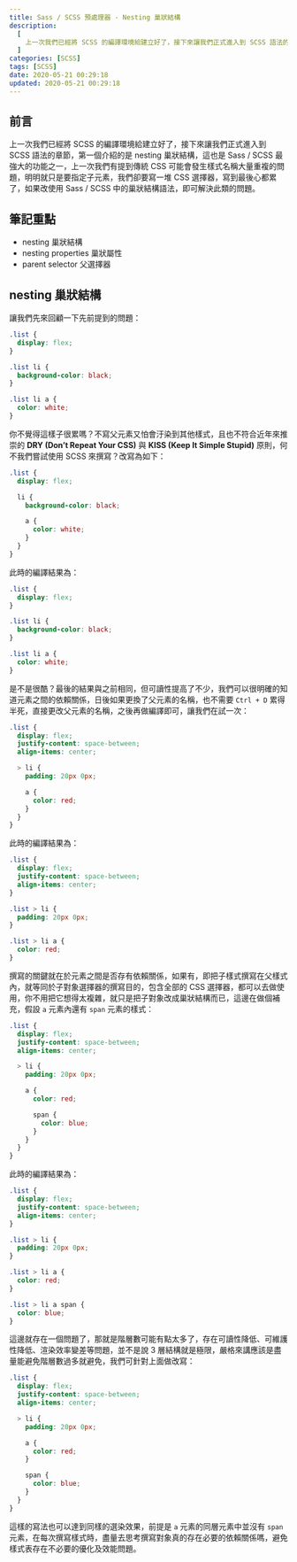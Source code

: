 ```yaml
---
title: Sass / SCSS 預處理器 - Nesting 巢狀結構
description:
  [
    上一次我們已經將 SCSS 的編譯環境給建立好了，接下來讓我們正式進入到 SCSS 語法的章節，第一個介紹的是 nesting 巢狀結構，這也是 Sass / SCSS 最強大的功能之一，上一次我們有提到傳統 CSS 可能會發生樣式名稱大量重複的問題，明明就只是要指定子元素，我們卻要寫一堆 CSS 選擇器，寫到最後心都累了，如果改使用 Sass / SCSS 中的巢狀結構語法，即可解決此類的問題。,
  ]
categories: [SCSS]
tags: [SCSS]
date: 2020-05-21 00:29:18
updated: 2020-05-21 00:29:18
---
```


## 前言

上一次我們已經將 SCSS 的編譯環境給建立好了，接下來讓我們正式進入到 SCSS 語法的章節，第一個介紹的是 nesting 巢狀結構，這也是 Sass / SCSS 最強大的功能之一，上一次我們有提到傳統 CSS 可能會發生樣式名稱大量重複的問題，明明就只是要指定子元素，我們卻要寫一堆 CSS 選擇器，寫到最後心都累了，如果改使用 Sass / SCSS 中的巢狀結構語法，即可解決此類的問題。

## 筆記重點

- nesting 巢狀結構
- nesting properties 巢狀屬性
- parent selector 父選擇器

## nesting 巢狀結構

讓我們先來回顧一下先前提到的問題：

```css
.list {
  display: flex;
}

.list li {
  background-color: black;
}

.list li a {
  color: white;
}
```

你不覺得這樣子很累嗎？不寫父元素又怕會汙染到其他樣式，且也不符合近年來推崇的 **DRY (Don’t Repeat Your CSS)** 與 **KISS (Keep It Simple Stupid)** 原則，何不我們嘗試使用 SCSS 來撰寫？改寫為如下：

```scss
.list {
  display: flex;

  li {
    background-color: black;

    a {
      color: white;
    }
  }
}
```

此時的編譯結果為：

```css
.list {
  display: flex;
}

.list li {
  background-color: black;
}

.list li a {
  color: white;
}
```

是不是很酷？最後的結果與之前相同，但可讀性提高了不少，我們可以很明確的知道元素之間的依賴關係，日後如果更換了父元素的名稱，也不需要 `Ctrl + D` 累得半死，直接更改父元素的名稱，之後再做編譯即可，讓我們在試一次：

```scss
.list {
  display: flex;
  justify-content: space-between;
  align-items: center;

  > li {
    padding: 20px 0px;

    a {
      color: red;
    }
  }
}
```

此時的編譯結果為：

```css
.list {
  display: flex;
  justify-content: space-between;
  align-items: center;
}

.list > li {
  padding: 20px 0px;
}

.list > li a {
  color: red;
}
```

撰寫的關鍵就在於元素之間是否存有依賴關係，如果有，即把子樣式撰寫在父樣式內，就等同於子對象選擇器的撰寫目的，包含全部的 CSS 選擇器，都可以去做使用，你不用把它想得太複雜，就只是把子對象改成巢狀結構而已，這邊在做個補充，假設 `a` 元素內還有 `span` 元素的樣式：

```scss
.list {
  display: flex;
  justify-content: space-between;
  align-items: center;

  > li {
    padding: 20px 0px;

    a {
      color: red;

      span {
        color: blue;
      }
    }
  }
}
```

此時的編譯結果為：

```css
.list {
  display: flex;
  justify-content: space-between;
  align-items: center;
}

.list > li {
  padding: 20px 0px;
}

.list > li a {
  color: red;
}

.list > li a span {
  color: blue;
}
```

這邊就存在一個問題了，那就是階層數可能有點太多了，存在可讀性降低、可維護性降低、渲染效率變差等問題，並不是說 3 層結構就是極限，嚴格來講應該是盡量能避免階層數過多就避免，我們可針對上面做改寫：

```scss
.list {
  display: flex;
  justify-content: space-between;
  align-items: center;

  > li {
    padding: 20px 0px;

    a {
      color: red;
    }

    span {
      color: blue;
    }
  }
}
```

這樣的寫法也可以達到同樣的選染效果，前提是 `a` 元素的同層元素中並沒有 `span` 元素，在每次撰寫樣式時，盡量去思考撰寫對象真的存在必要的依賴關係嗎，避免樣式表存在不必要的優化及效能問題。
